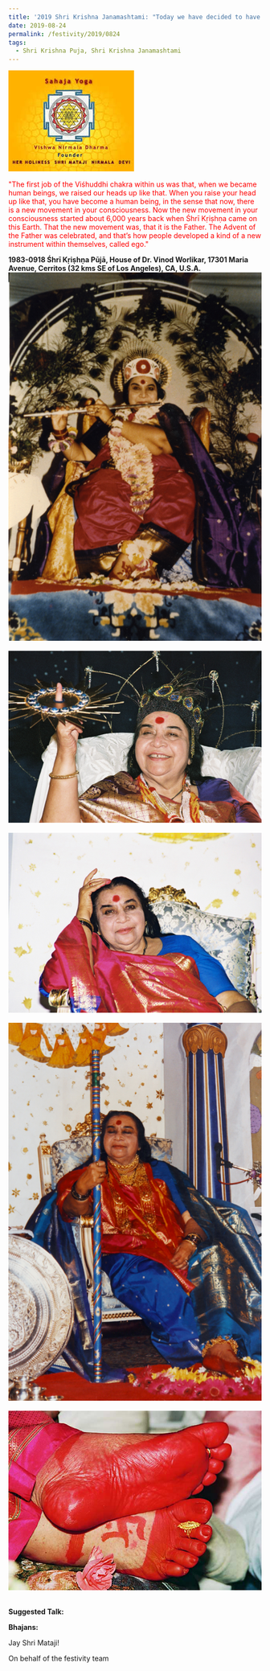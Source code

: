 ```yaml
---
title: '2019 Shri Krishna Janamashtami: "Today we have decided to have Krishna Puja because America is the Krishna bhoomi"'
date: 2019-08-24
permalink: /festivity/2019/0824
tags:
  - Shri Krishna Puja, Shri Krishna Janamashtami
---
```


![PICTURE 1](/images/image1.png)

<p style="color:red;">
"The first job of the Viśhuddhi chakra within us was that, when we became human beings, we raised our heads up like that. When you raise your head up like that, you have become a human being, in the sense that now, there is a new movement in your consciousness. Now the new movement in your consciousness started about 6,000 years back when Śhrī Kṛiṣhṇa came on this Earth. That the new movement was, that it is the Father. The Advent of the Father was celebrated, and that’s how people developed a kind of a new instrument within themselves, called ego."<br>
</p>
<b>1983-0918 Śhrī Kṛiṣhṇa Pūjā, House of Dr. Vinod Worlikar, 17301 Maria Avenue, Cerritos (32 kms SE of Los Angeles), CA, U.S.A.</b>

<div style="text-align: center"><img src="/images/image30.png" /></div>

<br>

<div style="text-align: center"><img src="/images/image31.png" /></div>

<br>

<div style="text-align: center"><img src="/images/image32.png" /></div>

<br>

<div style="text-align: center"><img src="/images/image33.png" /></div>

<br>

<div style="text-align: center"><img src="/images/image34.png" /></div>

<br>

<b>Suggested Talk:</b>

<b>Bhajans:</b>

Jay Shri Mataji!

On behalf of the festivity team